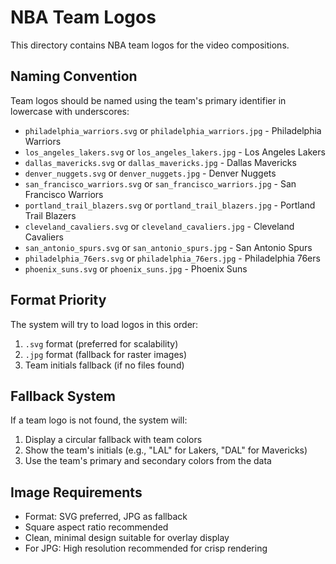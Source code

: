 # NBA Team Logos

This directory contains NBA team logos for the video compositions.

## Naming Convention

Team logos should be named using the team's primary identifier in lowercase with underscores:

- `philadelphia_warriors.svg` or `philadelphia_warriors.jpg` - Philadelphia Warriors
- `los_angeles_lakers.svg` or `los_angeles_lakers.jpg` - Los Angeles Lakers  
- `dallas_mavericks.svg` or `dallas_mavericks.jpg` - Dallas Mavericks
- `denver_nuggets.svg` or `denver_nuggets.jpg` - Denver Nuggets
- `san_francisco_warriors.svg` or `san_francisco_warriors.jpg` - San Francisco Warriors
- `portland_trail_blazers.svg` or `portland_trail_blazers.jpg` - Portland Trail Blazers
- `cleveland_cavaliers.svg` or `cleveland_cavaliers.jpg` - Cleveland Cavaliers
- `san_antonio_spurs.svg` or `san_antonio_spurs.jpg` - San Antonio Spurs
- `philadelphia_76ers.svg` or `philadelphia_76ers.jpg` - Philadelphia 76ers
- `phoenix_suns.svg` or `phoenix_suns.jpg` - Phoenix Suns

## Format Priority

The system will try to load logos in this order:
1. `.svg` format (preferred for scalability)
2. `.jpg` format (fallback for raster images)
3. Team initials fallback (if no files found)

## Fallback System

If a team logo is not found, the system will:
1. Display a circular fallback with team colors
2. Show the team's initials (e.g., "LAL" for Lakers, "DAL" for Mavericks)
3. Use the team's primary and secondary colors from the data

## Image Requirements

- Format: SVG preferred, JPG as fallback
- Square aspect ratio recommended
- Clean, minimal design suitable for overlay display
- For JPG: High resolution recommended for crisp rendering
